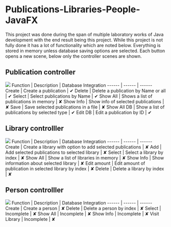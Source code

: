 # Publications-Libraries-People-JavaFX
This project was done during the span of multiple laboratory works of Java development with the end result being this project. While this project is not fully done it has a lot of functionality which are noted below. Everything is stored in memory unless database saving options are selected. Each button opens a new scene, below only the controller scenes are shown.

## Publication controller
![](https://i.imgur.com/YEWTst7.png)
Function | Description | Database Integration
------ | ------ | ------
Create | Create a publication | ✔
Delete | Delete a publication by Name or all | ✔
Select | Select publications by Name | ✔
Show All | Shows a list of publications in memory | ✘
Show Info | Show info of selected publications | ✘
Save | Save selected publications in a file | ✘
Show All DB | Show a list of publications by selected type | ✔
Edit DB | Edit a publication by ID | ✔

## Library controlller
![](https://i.imgur.com/j1JTWqM.png)
Function | Description | Database Integration
------ | ------ | ------
Create | Create a library with option to add selected publications | ✘
Add | Add selected publications to selected library  | ✘
Select | Select a library by index | ✘
Show All | Show a list of libraries in memory | ✘
Show Info | Show information about selected library | ✘
Edit amount | Edit amount of publication in selected library by index | ✘
Delete | Delete a library by index | ✘

## Person controlller
![](https://i.imgur.com/pkSOvoJ.png)
Function | Description | Database Integration
------ | ------ | ------
Create | Create a person | ✘
Delete | Delete a person by index | ✘
Select | Incomplete | ✘
Show All | Incomplete | ✘
Show Info | Incomplete | ✘
Visit Library | Incomplete | ✘
